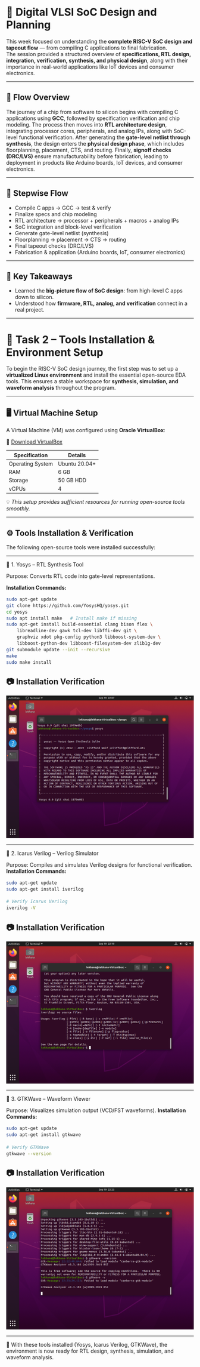 # 📐 Digital VLSI SoC Design and Planning  

This week focused on understanding the **complete RISC-V SoC design and tapeout flow** — from compiling C applications to final fabrication.  
The session provided a structured overview of **specifications, RTL design, integration, verification, synthesis, and physical design**, along with their importance in real-world applications like IoT devices and consumer electronics.  

---

## 📖 Flow Overview  

The journey of a chip from software to silicon begins with compiling C applications using **GCC**, followed by specification verification and chip modeling. The process then moves into **RTL architecture design**, integrating processor cores, peripherals, and analog IPs, along with SoC-level functional verification. After generating the **gate-level netlist through synthesis**, the design enters the **physical design phase**, which includes floorplanning, placement, CTS, and routing. Finally, **signoff checks (DRC/LVS)** ensure manufacturability before fabrication, leading to deployment in products like Arduino boards, IoT devices, and consumer electronics.  


---

## 🔹 Stepwise Flow  

- Compile C apps → GCC → test & verify  
- Finalize specs and chip modeling  
- RTL architecture → processor + peripherals + macros + analog IPs  
- SoC integration and block-level verification  
- Generate gate-level netlist (synthesis)  
- Floorplanning → placement → CTS → routing  
- Final tapeout checks (DRC/LVS)  
- Fabrication & application (Arduino boards, IoT, consumer electronics)  

---

## 🔑 Key Takeaways  

- Learned the **big-picture flow of SoC design**: from high-level C apps down to silicon.  
- Understood how **firmware, RTL, analog, and verification** connect in a real project.

---
# 🔧 Task 2 – Tools Installation & Environment Setup

To begin the RISC-V SoC design journey, the first step was to set up a **virtualized Linux environment** and install the essential open-source EDA tools. This ensures a stable workspace for **synthesis, simulation, and waveform analysis** throughout the program.

---

## 🖥️ Virtual Machine Setup

A Virtual Machine (VM) was configured using **Oracle VirtualBox**:

🔗 [Download VirtualBox](https://www.virtualbox.org/wiki/Downloads)

| Specification       | Details        |
|--------------------|----------------|
| Operating System    | Ubuntu 20.04+  |
| RAM                 | 6 GB           |
| Storage             | 50 GB HDD      |
| vCPUs               | 4              |

💡 *This setup provides sufficient resources for running open-source tools smoothly.*

---

## ⚙️ Tools Installation & Verification

The following open-source tools were installed successfully:

---

🔹 1. Yosys – RTL Synthesis Tool

Purpose: Converts RTL code into gate-level representations.


**Installation Commands:**  
```bash
sudo apt-get update
git clone https://github.com/YosysHQ/yosys.git
cd yosys
sudo apt install make   # Install make if missing
sudo apt-get install build-essential clang bison flex \
    libreadline-dev gawk tcl-dev libffi-dev git \
    graphviz xdot pkg-config python3 libboost-system-dev \
    libboost-python-dev libboost-filesystem-dev zlib1g-dev
git submodule update --init --recursive
make
sudo make install
```
## 📷 **Installation Verification**
![Yosys Installation Screenshot](images/yosys_install.png)

</div>

---
🔹 2. Icarus Verilog – Verilog Simulator

Purpose: Compiles and simulates Verilog designs for functional verification.
**Installation Commands:**  
```bash
sudo apt-get update
sudo apt-get install iverilog

# Verify Icarus Verilog
iverilog -V

```
## 📷 **Installation Verification**
![Icarus Verilog Installation Screenshot](images/iverilog_install.png)

</div>

---
🔹 3. GTKWave – Waveform Viewer

Purpose: Visualizes simulation output (VCD/FST waveforms).
**Installation Commands:**  
```bash
sudo apt-get update
sudo apt-get install gtkwave

# Verify GTKWave
gtkwave --version


```
## 📷 **Installation Verification**
![GTKWave Installation Screenshot](images/gtkwave_install.png)

</div>

---
📌 With these tools installed (Yosys, Icarus Verilog, GTKWave), the environment is now ready for RTL design, synthesis, simulation, and waveform analysis.


